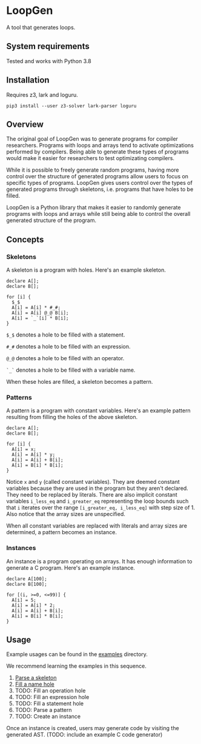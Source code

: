 # LoopGen

A tool that generates loops.

## System requirements

Tested and works with Python 3.8

## Installation

Requires z3, lark and loguru.

```
pip3 install --user z3-solver lark-parser loguru
```

## Overview

The original goal of LoopGen was to generate programs for compiler researchers. Programs with loops and arrays tend to activate optimizations performed by compilers. Being able to generate these types of programs would make it easier for researchers to test optimizating compilers.

While it is possible to freely generate random programs, having more control over the structure of generated programs allow users to focus on specific types of programs. LoopGen gives users control over the types of generated programs through skeletons, i.e. programs that have holes to be filled.

LoopGen is a Python library that makes it easier to randomly generate programs with loops and arrays while still being able to control the overall generated structure of the program.

## Concepts

### Skeletons

A skeleton is a program with holes. Here's an example skeleton.

```
declare A[];
declare B[];

for [i] {
  $_$
  A[i] = A[i] * #_#;
  A[i] = A[i] @_@ B[i];
  A[i] = `_`[i] * B[i];
}
```

`$_$` denotes a hole to be filled with a statement.

`#_#` denotes a hole to be filled with an expression.

`@_@` denotes a hole to be filled with an operator.

`` `_` `` denotes a hole to be filled with a variable name.

When these holes are filled, a skeleton becomes a pattern.

### Patterns

A pattern is a program with constant variables. Here's an example pattern resulting from filling the holes of the above skeleton.

```
declare A[];
declare B[];

for [i] {
  A[i] = x;
  A[i] = A[i] * y;
  A[i] = A[i] + B[i];
  A[i] = B[i] * B[i];
}
```

Notice `x` and `y` (called constant variables). They are deemed constant variables because they are used in the program but they aren't declared. They need to be replaced by literals. There are also implicit constant variables `i_less_eq` and `i_greater_eq` representing the loop bounds such that `i` iterates over the range `[i_greater_eq, i_less_eq]` with step size of 1. Also notice that the array sizes are unspecified.

When all constant variables are replaced with literals and array sizes are determined, a pattern becomes an instance.

### Instances

An instance is a program operating on arrays. It has enough information to generate a C program. Here's an example instance.

```
declare A[100];
declare B[100];

for [(i, >=0, <=99)] {
  A[i] = 5;
  A[i] = A[i] * 2;
  A[i] = A[i] + B[i];
  A[i] = B[i] * B[i];
}
```

## Usage

Example usages can be found in the [examples](examples) directory.

We recommend learning the examples in this sequence.
1. [Parse a skeleton](examples/parse-skeleton.py)
1. [Fill a name hole](examples/fill-name-hole.py)
1. TODO: Fill an operation hole
1. TODO: Fill an expression hole
1. TODO: Fill a statement hole
1. TODO: Parse a pattern
1. TODO: Create an instance

Once an instance is created, users may generate code by visiting the generated AST. (TODO: include an example C code generator)
